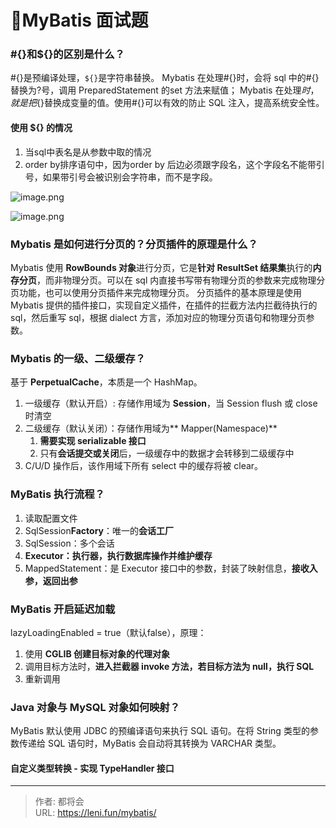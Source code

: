 # 🚩MyBatis 面试题


### #{}和${}的区别是什么？ 

<!--more-->

#{}是预编译处理，`${}`是字符串替换。 
Mybatis 在处理#{}时，会将 sql 中的#{}替换为?号，调用 
PreparedStatement 的set 方法来赋值； 
Mybatis 在处理${}时，就是把${}替换成变量的值。使用#{}可以有效的防止 SQL 注入，提高系统安全性。 

#### 使用 ${} 的情况

1. 当sql中表名是从参数中取的情况
2. order by排序语句中，因为order by 后边必须跟字段名，这个字段名不能带引号，如果带引号会被识别会字符串，而不是字段。

![image.png](https://publicpictures.oss-cn-hangzhou.aliyuncs.com/img/1682660700954-676f648e-e5a5-459b-bdb8-717329e799d5-20230808150808442.png)

![image.png](https://publicpictures.oss-cn-hangzhou.aliyuncs.com/img/1682660744867-3de42071-1bfa-4f98-824f-5854928a0f3a.png)



### Mybatis 是如何进行分页的？分页插件的原理是什么？ 
Mybatis 使用 **RowBounds 对象**进行分页，它是**针对 ResultSet 结果集**执行的**内存分页**，而非物理分页。可以在 sql 内直接书写带有物理分页的参数来完成物理分页功能，也可以使用分页插件来完成物理分页。 
分页插件的基本原理是使用 Mybatis 提供的插件接口，实现自定义插件，在插件的拦截方法内拦截待执行的 sql，然后重写 sql，根据 dialect 方言，添加对应的物理分页语句和物理分页参数。 

### Mybatis 的一级、二级缓存？
基于 **PerpetualCache**，本质是一个 HashMap。

1. 一级缓存（默认开启）: 存储作用域为 **Session**，当 Session flush 或 close 时清空
2. 二级缓存（默认关闭）：存储作用域为** Mapper(Namespace)**
   1. **需要实现 serializable 接口**
   2. 只有**会话提交或关闭**后，一级缓存中的数据才会转移到二级缓存中
3. C/U/D 操作后，该作用域下所有 select 中的缓存将被 clear。 

### MyBatis 执行流程？

1. 读取配置文件
2. SqlSession**Factory**：唯一的**会话工厂**
3. SqlSession：多个会话
4. **Executor：执行器，执行数据库操作并维护缓存**
5. MappedStatement：是 Executor 接口中的参数，封装了映射信息，**接收入参，返回出参**

### MyBatis 开启延迟加载
lazyLoadingEnabled = true（默认false），原理：

1. 使用 **CGLIB 创建目标对象的代理对象**
2. 调用目标方法时，**进入拦截器 invoke 方法，若目标方法为 null，执行 SQL**
3. 重新调用

### Java 对象与 MySQL 对象如何映射？
MyBatis 默认使用 JDBC 的预编译语句来执行 SQL 语句。在将 String 类型的参数传递给 SQL 语句时，MyBatis 会自动将其转换为 VARCHAR 类型。
#### 自定义类型转换 - 实现 TypeHandler 接口


---

> 作者: 都将会  
> URL: https://leni.fun/mybatis/  

